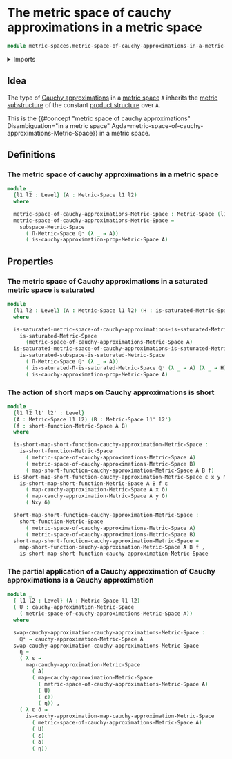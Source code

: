 # The metric space of cauchy approximations in a metric space

```agda
module metric-spaces.metric-space-of-cauchy-approximations-in-a-metric-space where
```

<details><summary>Imports</summary>

```agda
open import elementary-number-theory.positive-rational-numbers

open import foundation.dependent-pair-types
open import foundation.universe-levels

open import metric-spaces.cauchy-approximations-metric-spaces
open import metric-spaces.dependent-products-metric-spaces
open import metric-spaces.metric-spaces
open import metric-spaces.saturated-metric-spaces
open import metric-spaces.short-functions-metric-spaces
open import metric-spaces.subspaces-metric-spaces
```

</details>

## Idea

The type of
[Cauchy approximations](metric-spaces.cauchy-approximations-metric-spaces.md) in
a [metric space](metric-spaces.metric-spaces.md) `A` inherits the
[metric substructure](metric-spaces.subspaces-metric-spaces.md) of the constant
[product structure](metric-spaces.dependent-products-metric-spaces.md) over `A`.

This is the
{{#concept "metric space of cauchy approximations" Disambiguation="in a metric space" Agda=metric-space-of-cauchy-approximations-Metric-Space}}
in a metric space.

## Definitions

### The metric space of cauchy approximations in a metric space

```agda
module _
  {l1 l2 : Level} (A : Metric-Space l1 l2)
  where

  metric-space-of-cauchy-approximations-Metric-Space : Metric-Space (l1 ⊔ l2) l2
  metric-space-of-cauchy-approximations-Metric-Space =
    subspace-Metric-Space
      ( Π-Metric-Space ℚ⁺ (λ _ → A))
      ( is-cauchy-approximation-prop-Metric-Space A)
```

## Properties

### The metric space of Cauchy approximations in a saturated metric space is saturated

```agda
module _
  {l1 l2 : Level} (A : Metric-Space l1 l2) (H : is-saturated-Metric-Space A)
  where

  is-saturated-metric-space-of-cauchy-approximations-is-saturated-Metric-Space :
    is-saturated-Metric-Space
      (metric-space-of-cauchy-approximations-Metric-Space A)
  is-saturated-metric-space-of-cauchy-approximations-is-saturated-Metric-Space =
    is-saturated-subspace-is-saturated-Metric-Space
      ( Π-Metric-Space ℚ⁺ (λ _ → A))
      ( is-saturated-Π-is-saturated-Metric-Space ℚ⁺ (λ _ → A) (λ _ → H))
      ( is-cauchy-approximation-prop-Metric-Space A)
```

### The action of short maps on Cauchy approximations is short

```agda
module _
  {l1 l2 l1' l2' : Level}
  (A : Metric-Space l1 l2) (B : Metric-Space l1' l2')
  (f : short-function-Metric-Space A B)
  where

  is-short-map-short-function-cauchy-approximation-Metric-Space :
    is-short-function-Metric-Space
      ( metric-space-of-cauchy-approximations-Metric-Space A)
      ( metric-space-of-cauchy-approximations-Metric-Space B)
      ( map-short-function-cauchy-approximation-Metric-Space A B f)
  is-short-map-short-function-cauchy-approximation-Metric-Space ε x y Nxy δ =
    is-short-map-short-function-Metric-Space A B f ε
      ( map-cauchy-approximation-Metric-Space A x δ)
      ( map-cauchy-approximation-Metric-Space A y δ)
      ( Nxy δ)

  short-map-short-function-cauchy-approximation-Metric-Space :
    short-function-Metric-Space
      ( metric-space-of-cauchy-approximations-Metric-Space A)
      ( metric-space-of-cauchy-approximations-Metric-Space B)
  short-map-short-function-cauchy-approximation-Metric-Space =
    map-short-function-cauchy-approximation-Metric-Space A B f ,
    is-short-map-short-function-cauchy-approximation-Metric-Space
```

### The partial application of a Cauchy approximation of Cauchy approximations is a Cauchy approximation

```agda
module _
  { l1 l2 : Level} (A : Metric-Space l1 l2)
  ( U : cauchy-approximation-Metric-Space
    ( metric-space-of-cauchy-approximations-Metric-Space A))
  where

  swap-cauchy-approximation-cauchy-approximations-Metric-Space :
    ℚ⁺ → cauchy-approximation-Metric-Space A
  swap-cauchy-approximation-cauchy-approximations-Metric-Space
    η =
    ( λ ε →
      map-cauchy-approximation-Metric-Space
        ( A)
        ( map-cauchy-approximation-Metric-Space
          ( metric-space-of-cauchy-approximations-Metric-Space A)
          ( U)
          ( ε))
          ( η)) ,
    ( λ ε δ →
      is-cauchy-approximation-map-cauchy-approximation-Metric-Space
        ( metric-space-of-cauchy-approximations-Metric-Space A)
        ( U)
        ( ε)
        ( δ)
        ( η))
```
